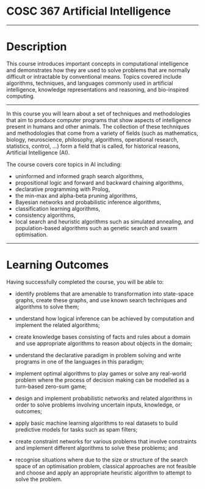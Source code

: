 # COSC 367 Artificial Intelligence

***

# Description

This course introduces important concepts in computational intelligence and demonstrates how they are used to solve problems that are normally difficult or intractable by conventional means. Topics covered include algorithms, techniques, and languages commonly used in artificial intelligence, knowledge representations and reasoning, and bio-inspired computing.

***

In this course you will learn about a set of techniques and methodologies that aim to produce computer programs that show aspects of intelligence present in humans and other animals. The collection of these techniques and methodologies that come from a variety of fields (such as mathematics, biology, neuroscience, philosophy, algorithms, operational research, statistics, control, ...) form a field that is called, for historical reasons, Artificial Intelligence (AI).

The course covers core topics in AI including:

- uninformed and informed graph search algorithms,
- propositional logic and forward and backward chaining algorithms,
- declarative programming with Prolog,
- the min-max and alpha-beta pruning algorithms,
- Bayesian networks and probabilistic inference algorithms,
- classification learning algorithms,
- consistency algorithms,
- local search and heuristic algorithms such as simulated annealing, and population-based algorithms such as genetic search and swarm optimisation.

***

# Learning Outcomes

Having successfully completed the course, you will be able to:

- identify problems that are amenable to transformation into state-space graphs, create these graphs, and use known search techniques and algorithms to solve them;

- understand how logical inference can be achieved by computation and implement the related algorithms;

- create knowledge bases consisting of facts and rules about a domain and use appropriate algorithms to reason about objects in the domain;
 
- understand the declarative paradigm in problem solving and write programs in one of the languages in this paradigm;
 
- implement optimal algorithms to play games or solve any real-world problem where the process of decision making can be modelled as a turn-based zero-sum game;

- design and implement probabilistic networks and related algorithms in order to solve problems involving uncertain inputs, knowledge, or outcomes;

- apply basic machine learning algorithms to real datasets to build predictive models for tasks such as spam filters;

- create constraint networks for various problems that involve constraints and implement different algorithms to solve these problems; and

- recognise situations where due to the size or structure of the search space of an optimisation problem, classical approaches are not feasible and choose and apply an appropriate heuristic algorithm to attempt to solve the problem.
